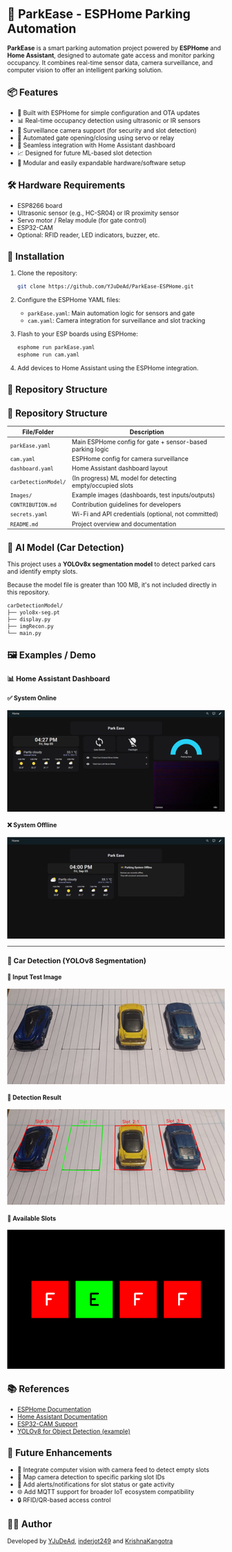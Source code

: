 # 🚗 ParkEase - ESPHome Parking Automation

**ParkEase** is a smart parking automation project powered by **ESPHome** and **Home Assistant**, designed to automate gate access and monitor parking occupancy. It combines real-time sensor data, camera surveillance, and computer vision to offer an intelligent parking solution.

## 📦 Features

- 🔌 Built with ESPHome for simple configuration and OTA updates
- 📊 Real-time occupancy detection using ultrasonic or IR sensors
- 📸 Surveillance camera support (for security and slot detection)
- 🚪 Automated gate opening/closing using servo or relay
- 🧠 Seamless integration with Home Assistant dashboard
- 📈 Designed for future ML-based slot detection
- 🔧 Modular and easily expandable hardware/software setup

## 🛠 Hardware Requirements

- ESP8266 board
- Ultrasonic sensor (e.g., HC-SR04) or IR proximity sensor
- Servo motor / Relay module (for gate control)
- ESP32-CAM
- Optional: RFID reader, LED indicators, buzzer, etc.

## 🧾 Installation

1. Clone the repository:
   ```bash
   git clone https://github.com/YJuDeAd/ParkEase-ESPHome.git
   ````

2. Configure the ESPHome YAML files:

   * `parkEase.yaml`: Main automation logic for sensors and gate
   * `cam.yaml`: Camera integration for surveillance and slot tracking

3. Flash to your ESP boards using ESPHome:

   ```bash
   esphome run parkEase.yaml
   esphome run cam.yaml
   ```

4. Add devices to Home Assistant using the ESPHome integration.

## 📁 Repository Structure

## 📁 Repository Structure

| File/Folder            | Description                                               |
| ---------------------- | --------------------------------------------------------- |
| `parkEase.yaml`        | Main ESPHome config for gate + sensor-based parking logic |
| `cam.yaml`             | ESPHome config for camera surveillance                    |
| `dashboard.yaml`       | Home Assistant dashboard layout                           |
| `carDetectionModel/` | (In progress) ML model for detecting empty/occupied slots |
| `Images/`              | Example images (dashboards, test inputs/outputs)          |
| `CONTRIBUTION.md`      | Contribution guidelines for developers                    |
| `secrets.yaml`         | Wi-Fi and API credentials (optional, not committed)       |
| `README.md`            | Project overview and documentation                        |


## 🧠 AI Model (Car Detection)  

This project uses a **YOLOv8x segmentation model** to detect parked cars and identify empty slots.  

Because the model file is greater than 100 MB, it's not included directly in this repository.  

```
carDetectionModel/
├── yolo8x-seg.pt
├── display.py
├── imgRecon.py
└── main.py
```

## 🖼️ Examples / Demo

### 📊 Home Assistant Dashboard

#### ✅ System Online
![Dashboard Online](Images/dashboard_online.png)

#### ❌ System Offline
![Dashboard Offline](Images/dashboard_offline.png)

---

### 🧪 Car Detection (YOLOv8 Segmentation)

#### 🔹 Input Test Image
![Test Image](Images/test.jpeg)

#### 🔹 Detection Result
![Detection Result](Images/output.png)

#### 🔹 Available Slots
![Available Slots](Images/available_slots.png)

## 📚 References

* [ESPHome Documentation](https://esphome.io/)
* [Home Assistant Documentation](https://www.home-assistant.io/)
* [ESP32-CAM Support](https://esphome.io/components/esp32_camera.html)
* [YOLOv8 for Object Detection (example)](https://docs.ultralytics.com/models/yolov8/)

## 🎯 Future Enhancements

* 🧠 Integrate computer vision with camera feed to detect empty slots
* 📍 Map camera detection to specific parking slot IDs
* 🔔 Add alerts/notifications for slot status or gate activity
* 🌐 Add MQTT support for broader IoT ecosystem compatibility
* 🔒 RFID/QR-based access control

## 🧑‍💻 Author

Developed by [YJuDeAd](https://github.com/YJuDeAd), [inderjot249](https://github.com/inderjot249) and [KrishnaKangotra](https://github.com/KrishnaKangotra)
